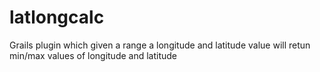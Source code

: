 latlongcalc
===========

Grails plugin which given a range a longitude and latitude value will retun min/max values of longitude and latitude
